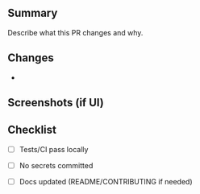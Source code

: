 ## Summary

Describe what this PR changes and why.

## Changes
- 

## Screenshots (if UI)

## Checklist
- [ ] Tests/CI pass locally
- [ ] No secrets committed
- [ ] Docs updated (README/CONTRIBUTING if needed)

